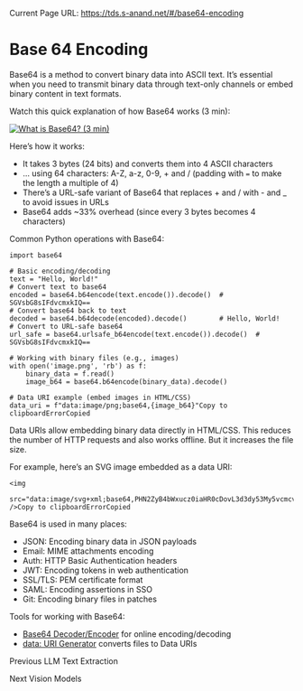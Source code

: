 Current Page URL: https://tds.s-anand.net/#/base64-encoding

# Base 64 Encoding

Base64 is a method to convert binary data into ASCII text. It’s essential when
you need to transmit binary data through text-only channels or embed binary
content in text formats.

Watch this quick explanation of how Base64 works (3 min):

[![What is Base64? \(3
min\)](https://i.ytimg.com/vi_webp/8qkxeZmKmOY/sddefault.webp)](https://youtu.be/8qkxeZmKmOY)

Here’s how it works:

  * It takes 3 bytes (24 bits) and converts them into 4 ASCII characters
  * … using 64 characters: A-Z, a-z, 0-9, + and / (padding with `=` to make the length a multiple of 4)
  * There’s a URL-safe variant of Base64 that replaces + and / with - and _ to avoid issues in URLs
  * Base64 adds ~33% overhead (since every 3 bytes becomes 4 characters)

Common Python operations with Base64:

    
    
    import base64
    
    # Basic encoding/decoding
    text = "Hello, World!"
    # Convert text to base64
    encoded = base64.b64encode(text.encode()).decode()  # SGVsbG8sIFdvcmxkIQ==
    # Convert base64 back to text
    decoded = base64.b64decode(encoded).decode()        # Hello, World!
    # Convert to URL-safe base64
    url_safe = base64.urlsafe_b64encode(text.encode()).decode()  # SGVsbG8sIFdvcmxkIQ==
    
    # Working with binary files (e.g., images)
    with open('image.png', 'rb') as f:
        binary_data = f.read()
        image_b64 = base64.b64encode(binary_data).decode()
    
    # Data URI example (embed images in HTML/CSS)
    data_uri = f"data:image/png;base64,{image_b64}"Copy to clipboardErrorCopied

Data URIs allow embedding binary data directly in HTML/CSS. This reduces the
number of HTTP requests and also works offline. But it increases the file
size.

For example, here’s an SVG image embedded as a data URI:

    
    
    <img
      src="data:image/svg+xml;base64,PHN2ZyB4bWxucz0iaHR0cDovL3d3dy53My5vcmcvMjAwMC9zdmciIHZpZXdCb3g9IjAgMCAzMiAzMiI+PGNpcmNsZSBjeD0iMTYiIGN5PSIxNiIgcj0iMTUiIGZpbGw9IiMyNTYzZWIiLz48cGF0aCBmaWxsPSIjZmZmIiBkPSJtMTYgNyAyIDcgNyAyLTcgMi0yIDctMi03LTctMiA3LTJaIi8+PC9zdmc+"
    />Copy to clipboardErrorCopied

Base64 is used in many places:

  * JSON: Encoding binary data in JSON payloads
  * Email: MIME attachments encoding
  * Auth: HTTP Basic Authentication headers
  * JWT: Encoding tokens in web authentication
  * SSL/TLS: PEM certificate format
  * SAML: Encoding assertions in SSO
  * Git: Encoding binary files in patches

Tools for working with Base64:

  * [Base64 Decoder/Encoder](https://www.base64decode.org/) for online encoding/decoding
  * [data: URI Generator](https://dopiaza.org/tools/datauri/index.php) converts files to Data URIs

Previous LLM Text Extraction

Next Vision Models

